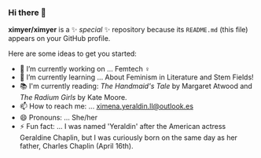 ### Hi there 👋

**ximyer/ximyer** is a ✨ _special_ ✨ repository because its `README.md` (this file) appears on your GitHub profile.

Here are some ideas to get you started:

- 🔭 I’m currently working on ... Femtech ♀
- 🌱 I’m currently learning ... About Feminism in Literature and Stem Fields!
- 📚 I'm currently reading: _The Handmaid's Tale_ by Margaret Atwood and _The Radium Girls_ by Kate Moore.
- 📫 How to reach me: ... ximena.yeraldin.ll@outlook.es
- 😄 Pronouns: ... She/her
- ⚡ Fun fact: ... I was named 'Yeraldin' after the American actress Geraldine Chaplin, but I was curiously born on the same day as her father, Charles Chaplin (April 16th).
